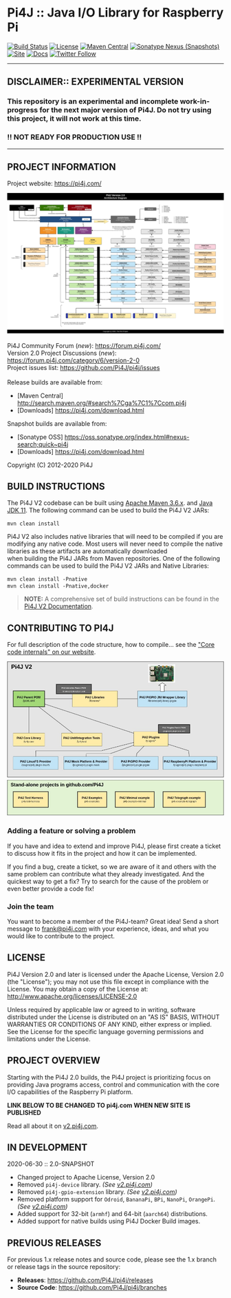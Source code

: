 
 Pi4J :: Java I/O Library for Raspberry Pi
==========================================================================

[![Build Status](https://travis-ci.org/Pi4J/pi4j-v2.svg?branch=master)](https://travis-ci.org/Pi4J/pi4j-v2?branch=master)
[![License](https://img.shields.io/github/license/pi4j/pi4j-v2)](http://www.apache.org/licenses/LICENSE-2.0)
[![Maven Central](https://maven-badges.herokuapp.com/maven-central/com.pi4j/pi4j-core/badge.svg)](https://maven-badges.herokuapp.com/maven-central/com.pi4j/pi4j-core)
[![Sonatype Nexus (Snapshots)](https://img.shields.io/nexus/s/com.pi4j/pi4j-core?server=https%3A%2F%2Foss.sonatype.org)](https://oss.sonatype.org/#nexus-search;gav~com.pi4j~~~~)
[![Site](https://img.shields.io/badge/Website-v2.pi4j.com-lightgrey)](https://v2.pi4j.com)
[![Docs](https://img.shields.io/badge/Docs-v2.pi4j.com-blue)](https://v2.pi4j.com/documentation)
[![Twitter Follow](https://img.shields.io/twitter/follow/pi4j?label=Pi4J&style=social)](https://twitter.com/pi4j)

---

## DISCLAIMER:: EXPERIMENTAL VERSION

### This repository is an experimental and incomplete work-in-progress for the next major version of Pi4J.  Do not try using this project, it will not work at this time.

### !! NOT READY FOR PRODUCTION USE !!

---

## PROJECT INFORMATION

Project website: https://pi4j.com/ <br />

![Pi4J V2 architecture](assets/draw.io/pi4j-v2-architecture.jpg)

Pi4J Community Forum (*new*): https://forum.pi4j.com/ <br />
Version 2.0 Project Discussions (*new*): https://forum.pi4j.com/category/6/version-2-0 <br />
Project issues list: https://github.com/Pi4J/pi4j/issues <br />
<br />
Release builds are available from:
   *  [Maven Central] http://search.maven.org/#search%7Cga%7C1%7Ccom.pi4j
   *  [Downloads] https://pi4j.com/download.html

Snapshot builds are available from:
   *  [Sonatype OSS] https://oss.sonatype.org/index.html#nexus-search;quick~pi4j
   *  [Downloads] https://pi4j.com/download.html

Copyright (C) 2012-2020 Pi4J

## BUILD INSTRUCTIONS

The Pi4J V2 codebase can be built using [Apache Maven 3.6.x](https://maven.apache.org/). and [Java JDK 11](https://openjdk.java.net/).
The following command can be used to build the Pi4J V2 JARs:
```
mvn clean install
```

Pi4J V2 also includes native libraries that will need to be compiled if you are modifying any native code.
Most users will never need to compile the native libraries as these artifacts are automatically downloaded  
when building the Pi4J JARs from Maven repositories. One of the following commands can be used to build 
the Pi4J V2 JARs and Native Libraries:
```
mvn clean install -Pnative
mvn clean install -Pnative,docker
```

> **NOTE:** A comprehensive set of build instructions can be found in the [Pi4J V2 Documentation](https://v2.pi4j.com/build).


## CONTRIBUTING TO PI4J

For full description of the code structure, how to compile... see 
the ["Core code internals" on our website](https://v2.pi4j.com/core-code-internals).

![Pi4J V2 code structure](assets/draw.io/pi4j-v2-code-structure.jpg)

### Adding a feature or solving a problem

If you have and idea to extend and improve Pi4J, please first create a ticket to discuss how 
it fits in the project and how it can be implemented. 

If you find a bug, create a ticket, so we are aware of it and others with the same problem can 
contribute what they already investigated. And the quickest way to get a fix? Try to search for 
the cause of the problem or even better provide a code fix!
    
### Join the team

You want to become a member of the Pi4J-team? Great idea! Send a short message to frank@pi4j.com 
with your experience, ideas, and what you would like to contribute to the project.

## LICENSE

 Pi4J Version 2.0 and later is licensed under the Apache License,
 Version 2.0 (the "License"); you may not use this file except in
 compliance with the License.  You may obtain a copy of the License at:
      http://www.apache.org/licenses/LICENSE-2.0

 Unless required by applicable law or agreed to in writing, software
 distributed under the License is distributed on an "AS IS" BASIS,
 WITHOUT WARRANTIES OR CONDITIONS OF ANY KIND, either express or implied.
 See the License for the specific language governing permissions and
 limitations under the License.

## PROJECT OVERVIEW

Starting with the Pi4J 2.0 builds, the Pi4J project is prioritizing focus
on providing Java programs access, control and communication with the core
I/O capabilities of the Raspberry Pi platform.  

**LINK BELOW TO BE CHANGED TO pi4j.com WHEN NEW SITE IS PUBLISHED**

Read all about it on [v2.pi4j.com](https://v2.pi4j.com/).

## IN DEVELOPMENT

2020-06-30 :: 2.0-SNAPSHOT

  * Changed project to Apache License, Version 2.0
  * Removed `pi4j-device` library.  _(See [v2.pi4j.com](https://v2.pi4j.com/what-is-new))_
  * Removed `pi4j-gpio-extension` library.  _(See [v2.pi4j.com](https://v2.pi4j.com/what-is-new))_
  * Removed platform support for `Odroid`, `BananaPi`, `BPi`, `NanoPi`, `OrangePi`.  _(See [v2.pi4j.com](https://v2.pi4j.com/what-is-new))_
  * Added support for 32-bit (`armhf`) and 64-bit (`aarch64`) distributions.
  * Added support for native builds using Pi4J Docker Build images.
  
## PREVIOUS RELEASES

For previous 1.x release notes and source code, please see the 1.x branch
or release tags in the source repository:

  * **Releases**: https://github.com/Pi4J/pi4j/releases
  * **Source Code**: https://github.com/Pi4J/pi4j/branches
